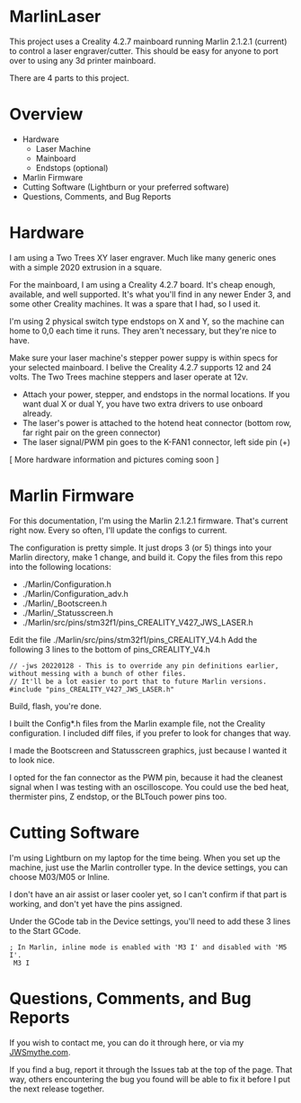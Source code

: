 # MarlinLaser

This project uses a Creality 4.2.7 mainboard running Marlin 2.1.2.1 (current) to control a laser engraver/cutter.
This should be easy for anyone to port over to using any 3d printer mainboard.

There are 4 parts to this project.

# Overview
+ Hardware
   - Laser Machine
   - Mainboard
   - Endstops (optional)
+ Marlin Firmware
+ Cutting Software (Lightburn or your preferred software)
+ Questions, Comments, and Bug Reports

# Hardware
I am using a Two Trees XY laser engraver.  Much like many generic ones with a simple 2020 extrusion in a square.

For the mainboard, I am using a Creality 4.2.7 board.  It's cheap enough, available, and well supported.  It's 
what you'll find in any newer Ender 3, and some other Creality machines.  It was a spare that I had, so I used it.

I'm using 2 physical switch type endstops on X and Y, so the machine can home to 0,0 each time it runs.  They aren't necessary, but they're nice to have.

Make sure your laser machine's stepper power suppy is within specs for your selected mainboard.  I belive the Creality 4.2.7 supports 12 and 24 volts.  The Two Trees machine steppers and laser operate at 12v.

* Attach your power, stepper, and endstops in the normal locations.   If you want dual X or dual Y, you have two extra drivers to use onboard already.
* The laser's power is attached to the hotend heat connector (bottom row, far right pair on the green connector)
* The laser signal/PWM pin goes to the K-FAN1 connector, left side pin (+)

[ More hardware information and pictures coming soon ]

# Marlin Firmware

For this documentation, I'm using the Marlin 2.1.2.1 firmware.  That's current right now.  Every so often, I'll update the configs to current.

The configuration is pretty simple.  It just drops 3 (or 5) things into your Marlin directory, make 1 change, and build it.
Copy the files from this repo into the following locations:

+ ./Marlin/Configuration.h 
+ ./Marlin/Configuration_adv.h 
+ ./Marlin/_Bootscreen.h
+ ./Marlin/_Statusscreen.h
+ ./Marlin/src/pins/stm32f1/pins_CREALITY_V427_JWS_LASER.h

Edit the file ./Marlin/src/pins/stm32f1/pins_CREALITY_V4.h
Add the following 3 lines to the bottom of pins_CREALITY_V4.h 

```
// -jws 20220128 - This is to override any pin definitions earlier, without messing with a bunch of other files.
// It'll be a lot easier to port that to future Marlin versions.
#include "pins_CREALITY_V427_JWS_LASER.h"
```

Build, flash, you're done.

I built the Config*.h files from the Marlin example file, not the Creality configuration.   I included diff files, if you prefer to look for changes that way.  

I made the Bootscreen and Statusscreen graphics, just because I wanted it to look nice. 

I opted for the fan connector as the PWM pin, because it had the cleanest signal when I was testing with an oscilloscope.  You could use the bed heat, thermister pins, Z endstop, or the BLTouch power pins too.

# Cutting Software

I'm using Lightburn on my laptop for the time being.  When you set up the machine, just use the Marlin controller type.  In the device settings, you can choose M03/M05 or Inline. 

I don't have an air assist or laser cooler yet, so I can't confirm if that part is working, and don't yet have the pins assigned.

Under the GCode tab in the Device settings, you'll need to add these 3 lines to the Start GCode.
```
; In Marlin, inline mode is enabled with 'M3 I' and disabled with 'M5 I'.
 M3 I
```

# Questions, Comments, and Bug Reports

If you wish to contact me, you can do it through here, or via my [JWSmythe.com](https://jwsmythe.com).

If you find a bug, report it through the Issues tab at the top of the page.  That way, others encountering the bug you found will be able to fix it before I put the next release together.
